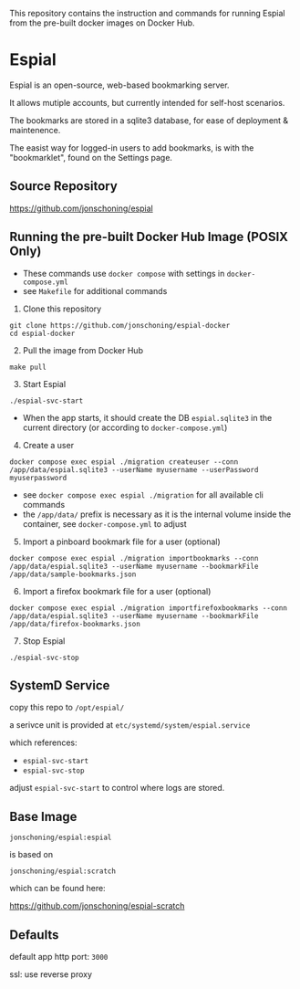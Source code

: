 This repository contains the instruction and commands for running Espial from the pre-built docker images on Docker Hub.

# Espial

Espial is an open-source, web-based bookmarking server.

It allows mutiple accounts, but currently intended for self-host scenarios.

The bookmarks are stored in a sqlite3 database, for ease of deployment & maintenence.

The easist way for logged-in users to add bookmarks, is with the "bookmarklet", found on the Settings page.

## Source Repository

https://github.com/jonschoning/espial

## Running the pre-built Docker Hub Image (POSIX Only)

 - These commands use `docker compose` with settings in `docker-compose.yml`
 - see `Makefile` for additional commands

1. Clone this repository

```
git clone https://github.com/jonschoning/espial-docker
cd espial-docker
```

2. Pull the image from Docker Hub

```
make pull
```

3. Start Espial

```
./espial-svc-start
```

 - When the app starts, it should create the DB `espial.sqlite3` in the current directory (or according to `docker-compose.yml`)

4. Create a user

```
docker compose exec espial ./migration createuser --conn /app/data/espial.sqlite3 --userName myusername --userPassword myuserpassword
```

 - see `docker compose exec espial ./migration` for all available cli commands
 - the `/app/data/` prefix is necessary as it is the internal volume inside the container, see `docker-compose.yml` to adjust 

5. Import a pinboard bookmark file for a user (optional)

```
docker compose exec espial ./migration importbookmarks --conn /app/data/espial.sqlite3 --userName myusername --bookmarkFile /app/data/sample-bookmarks.json
```

6. Import a firefox bookmark file for a user (optional)

```
docker compose exec espial ./migration importfirefoxbookmarks --conn /app/data/espial.sqlite3 --userName myusername --bookmarkFile /app/data/firefox-bookmarks.json
```
    
7. Stop Espial

```
./espial-svc-stop
```


## SystemD Service

copy this repo to `/opt/espial/`

a serivce unit is provided at `etc/systemd/system/espial.service`

which references:
  - `espial-svc-start`
  - `espial-svc-stop`

adjust `espial-svc-start` to control where logs are stored.

## Base Image

`jonschoning/espial:espial`

is based on 

`jonschoning/espial:scratch`

which can be found here:

https://github.com/jonschoning/espial-scratch

## Defaults

default app http port: `3000`

ssl: use reverse proxy
